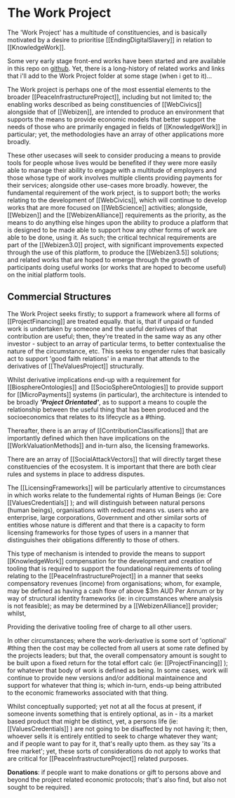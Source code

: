 # The Work Project

The 'Work Project' has a multitude of constituencies, and is basically motivated by a desire to prioritise [[EndingDigitalSlavery]] in relation to [[KnowledgeWork]]. 

Some very early stage front-end works have been started and are available in this repo on [github](https://github.com/WebCivics/CooperativeProjects).  Yet, there is a long-history of related works and links that i'll add to the Work Project folder at some stage (when i get to it)...

The Work project is perhaps one of the most essential elements to the broader [[PeaceInfrastructureProject]], including but not limited to; the enabling works described as being constituencies of [[WebCivics]] alongside that of [[Webizen]], are intended to produce an environment that supports the means to provide economic models that better support the needs of those who are primarily engaged in fields of [[KnowledgeWork]] in particular; yet, the methodologies have an array of other applications more broadly.

These other usecases will seek to consider producing a means to provide tools for people whose lives would be benefited if they were more easily able to manage their ability to engage with a multitude of employers and those whose type of work involves multiple clients  providing payments for their services; alongside other use-cases more broadly.  however, the fundamental requirement of the work prject, is to support both; the works relating to the development of [[WebCivics]], which will continue to develop works that are more focused on [[WebScience]] activities; alongside, [[Webizen]] and the [[WebizenAlliance]] requirements as the priority, as the means to do anything else hinges upon the ability to produce a platform that is designed to be made able to support how any other forms of work are able to be done, using it.  As such; the critical technical requirements are part of the [[Webizen3.0]] project, with significant improvements expected through the use of this platform, to produce the [[Webizen3.5]] solutions; and related works that are hoped to emerge through the growth of participants doing useful works (or works that are hoped to become useful) on the initial platform tools.

## Commercial Structures

The Work Project seeks firstly; to support a framework where all forms of [[ProjectFinancing]] are treated equally.  that is, that if unpaid or funded work is undertaken by someone and the useful derivatives of that contribution are useful; then, they're treated in the same way as any other investor - subject to an array of particular terms, to better contextualise the nature of the circumstance, etc.  This seeks to engender rules that basically act to support 'good faith relations' in a manner that attends to the derivatives of [[TheValuesProject]] structurally.

Whilst derivative implications end-up with a requirement for [[BiosphereOntologies]] and [[SocioSphereOntologies]] to provide support for [[MicroPayments]] systems (in particular), the architecture is intended to be broadly ***'Project Orientated'***, as to support a means to couple the relationship between the useful thing that has been produced and the socioeconomics that relates to its lifecycle as a #thing.

Thereafter, there is an array of [[ContributionClassifications]] that are importantly defined which then have implications on the [[WorkValuationMethods]] and in-turn also, the licensing frameworks.  

There are an array of [[SocialAttackVectors]] that will directly target these constituencies of the ecosystem.  It is important that there are both clear rules and systems in place to address disputes.  

The [[LicensingFrameworks]] will be particularly attentive to circumstances in which works relate to the fundemental rights of Human Beings (ie: Core [[ValuesCredentials]] ); and will distinguish between natural persons (human beings), organisations with reduced means vs. users who are enterprise, large corporations, Government and other similar sorts of entities whose nature is different and that there is a capacity to form licensing frameworks for those types of users in a manner that distinguishes their obligations differently to those of others. 

This type of mechanism is intended to provide the means to support [[KnowledgeWork]] compensation for the development and creation of tooling that is required to support the foundational requirements of tooling relating to the [[PeaceInfrastructureProject]] in a manner that seeks compensatory revenues (income) from organisations; whom, for example, may be defined as having a cash flow of above $3m AUD Per Annum or by way of structural identity frameworks (ie: in circumstances where analysis is not feasible); as may be determined by a [[WebizenAlliance]] provider; whilst, 

Providing the derivative tooling free of charge to all other users.  

In other circumstances; where the work-derivative is some sort of 'optional' #thing then the cost may be collected from all users at some rate defined by the projects leaders; but that, the overall compensatory amount is sought to be built upon a fixed return for the total effort calc (ie: [[ProjectFinancing]] ); for whatever that body of work is defined as being.  In some cases, work will continue to provide new versions and/or additional maintainence and support for whatever that thing is; which in-turn, ends-up being attributed to the economic frameworks associated with that thing.

Whilst conceptually supported; yet not at all the focus at present, if someone invents something that is entirely optional, as in - its a market based product that might be distinct, yet, a persons life (ie: [[ValuesCredentials]] ) are not going to be disaffected by not having it; then, whoever sells it is entirely entitled to seek to charge whatever they want; and if people want to pay for it, that's really upto them.  as they say 'its a free market'; yet, these sorts of considerations do not apply to works that are critical for [[PeaceInfrastructureProject]] related purposes.  

**Donations**: if people want to make donations or gift to persons above and beyond the project related economic protocols; that's also find, but also not sought to be required.

